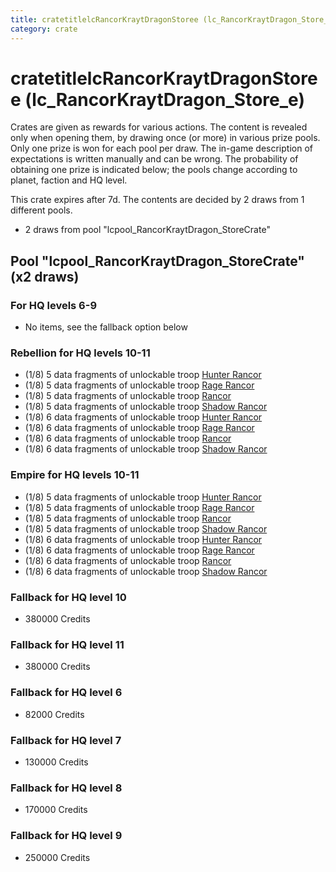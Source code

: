 ```yaml
---
title: cratetitlelcRancorKraytDragonStoree (lc_RancorKraytDragon_Store_e)
category: crate
---
```


# cratetitlelcRancorKraytDragonStoree (lc_RancorKraytDragon_Store_e)

Crates are given as rewards for various actions. The content is revealed only when opening them, by drawing once (or more) in various prize pools. Only one prize is won for each pool per draw. The in-game description of expectations is written manually and can be wrong. The probability of obtaining one prize is indicated below; the pools change according to planet, faction and HQ level.

This crate expires after 7d. The contents are decided by 2 draws from 1 different pools.
  * 2 draws from pool "lcpool_RancorKraytDragon_StoreCrate"

## Pool "lcpool_RancorKraytDragon_StoreCrate" (x2 draws)

### For HQ levels 6-9

  * No items, see the fallback option below

### Rebellion for HQ levels 10-11

  * (1/8) 5 data fragments of unlockable troop [Hunter Rancor](RebelHunterRancorCreature)
  * (1/8) 5 data fragments of unlockable troop [Rage Rancor](RebelRageRancorCreature)
  * (1/8) 5 data fragments of unlockable troop [Rancor](RebelRancorCreature)
  * (1/8) 5 data fragments of unlockable troop [Shadow Rancor](RebelShadowRancorCreature)
  * (1/8) 6 data fragments of unlockable troop [Hunter Rancor](RebelHunterRancorCreature)
  * (1/8) 6 data fragments of unlockable troop [Rage Rancor](RebelRageRancorCreature)
  * (1/8) 6 data fragments of unlockable troop [Rancor](RebelRancorCreature)
  * (1/8) 6 data fragments of unlockable troop [Shadow Rancor](RebelShadowRancorCreature)

### Empire for HQ levels 10-11

  * (1/8) 5 data fragments of unlockable troop [Hunter Rancor](EmpireHunterRancorCreature)
  * (1/8) 5 data fragments of unlockable troop [Rage Rancor](EmpireRageRancorCreature)
  * (1/8) 5 data fragments of unlockable troop [Rancor](EmpireRancorCreature)
  * (1/8) 5 data fragments of unlockable troop [Shadow Rancor](EmpireShadowRancorCreature)
  * (1/8) 6 data fragments of unlockable troop [Hunter Rancor](EmpireHunterRancorCreature)
  * (1/8) 6 data fragments of unlockable troop [Rage Rancor](EmpireRageRancorCreature)
  * (1/8) 6 data fragments of unlockable troop [Rancor](EmpireRancorCreature)
  * (1/8) 6 data fragments of unlockable troop [Shadow Rancor](EmpireShadowRancorCreature)

### Fallback for HQ level 10

  * 380000 Credits

### Fallback for HQ level 11

  * 380000 Credits

### Fallback for HQ level 6

  * 82000 Credits

### Fallback for HQ level 7

  * 130000 Credits

### Fallback for HQ level 8

  * 170000 Credits

### Fallback for HQ level 9

  * 250000 Credits